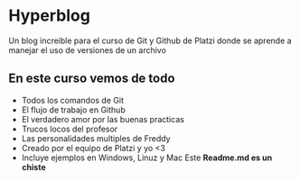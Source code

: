 # Hyperblog
Un blog increible para el curso de Git y Github de Platzi donde se aprende a manejar el uso de versiones de un archivo 

## En este curso vemos de todo
* Todos los comandos de Git
* El flujo de trabajo en Github
* El verdadero amor por las buenas practicas
* Trucos locos del profesor 
* Las personalidades multiples de Freddy
* Creado por el equipo de Platzi y yo <3
* Incluye ejemplos en Windows, Linuz y Mac
Este **Readme.md es un chiste** 

